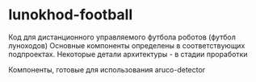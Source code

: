 # lunokhod-football
Код для дистанционного управляемого футбола роботов (футбол луноходов)
Основные компоненты определены в соответствующих подпроектах.
Некоторые детали архитектуры - в стадии проработки

Компоненты, готовые для использования
aruco-detector
